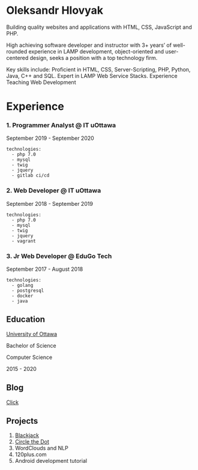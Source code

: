 # Oleksandr Hlovyak

Building quality websites and applications with HTML, CSS, JavaScript and PHP.

High achieving software developer and instructor with 3+ years’ of well-rounded experience in LAMP development, object-oriented and user-centered design, seeks a position with a top technology firm.

Key skills include: Proficient in HTML, CSS, Server-Scripting, PHP, Python, Java, C++ and SQL. Expert in LAMP Web Service Stacks. Experience Teaching Web Development

# Experience

### 1. Programmer Analyst @ IT uOttawa
September 2019 - September 2020
```
technologies:
  - php 7.0
  - mysql
  - twig
  - jquery
  - gitlab ci/cd
```

### 2. Web Developer @ IT uOttawa
September 2018 - September 2019
```
technologies:
  - php 7.0
  - mysql
  - twig
  - jquery
  - vagrant
```

### 3. Jr Web Developer @ EduGo Tech
September 2017 - August 2018
```
technologies:
  - golang
  - postgresql
  - docker
  - java
```


## Education

[University of Ottawa](https://www.uottawa.ca/en)

Bachelor of Science

Computer Science

2015 - 2020

## Blog

[Click](https://deesims.github.io/blog)

## Projects

1. [Blackjack](https://github.com/deesims/blackjack-in-python)
2. [Circle the Dot](https://github.com/deesims/circle_dot)
3. WordClouds and NLP
4. 120plus.com
5. Android development tutorial
